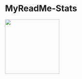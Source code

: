# MyReadMe-Stats

<img height="180em" src="https://github-readme-stats.vercel.app/api?username=arbaelbarca&show_icons=true&hide_border=true&&count_private=true&include_all_commits=true" />
